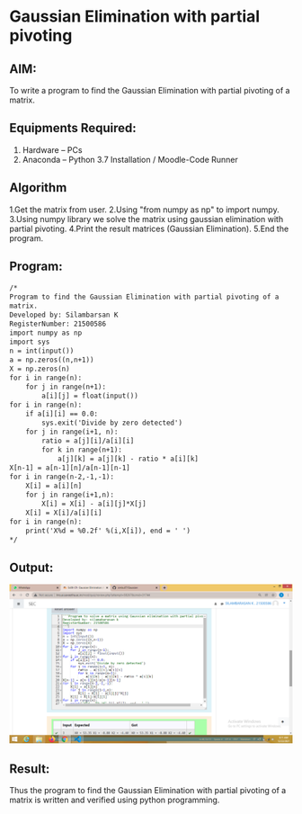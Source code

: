 # Gaussian Elimination with partial pivoting

## AIM:
To write a program to find the Gaussian Elimination with partial pivoting of a matrix.

## Equipments Required:
1. Hardware – PCs
2. Anaconda – Python 3.7 Installation / Moodle-Code Runner

## Algorithm
1.Get the matrix from user.
2.Using "from numpy as np" to import numpy.
3.Using numpy library we solve the matrix using gaussian elimination with partial pivoting.
4.Print the result matrices (Gaussian Elimination).
5.End the program.

## Program:
```
/*
Program to find the Gaussian Elimination with partial pivoting of a matrix.
Developed by: Silambarsan K 
RegisterNumber: 21500586
import numpy as np
import sys
n = int(input())
a = np.zeros((n,n+1))
X = np.zeros(n)
for i in range(n):
    for j in range(n+1):
        a[i][j] = float(input())
for i in range(n):
    if a[i][i] == 0.0:
        sys.exit('Divide by zero detected')
    for j in range(i+1, n):
        ratio = a[j][i]/a[i][i]
        for k in range(n+1):
            a[j][k] = a[j][k] - ratio * a[i][k]
X[n-1] = a[n-1][n]/a[n-1][n-1]
for i in range(n-2,-1,-1):
    X[i] = a[i][n]
    for j in range(i+1,n):
        X[i] = X[i] - a[i][j]*X[j]
    X[i] = X[i]/a[i][i]
for i in range(n):
    print('X%d = %0.2f' %(i,X[i]), end = ' ')
*/
```

## Output:
![git log](Screenshot3.png)


## Result:
Thus the program to find the Gaussian Elimination with partial pivoting of a matrix is written and verified using python programming.

